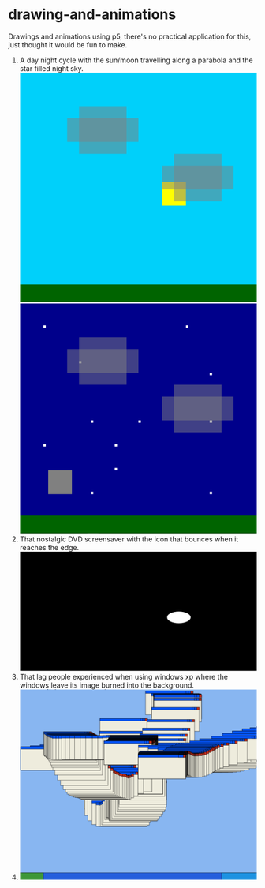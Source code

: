 # drawing-and-animations

Drawings and animations using p5, there's no practical application for this, just thought it would be fun to make.

1. A day night cycle with the sun/moon travelling along a parabola and the star filled night sky.
![day_cycle](https://github.com/dizzyflames/drawing-and-animations/blob/master/images/day_cycle.png)
![night_cycle](https://github.com/dizzyflames/drawing-and-animations/blob/master/images/night_cycle.png)
2. That nostalgic DVD screensaver with the icon that bounces when it reaches the edge.
![dvd_bounce](https://github.com/dizzyflames/drawing-and-animations/blob/master/images/dvd_bounce.png)
3. That lag people experienced when using windows xp where the windows leave its image burned into the background.
4. ![windows_lag](https://github.com/dizzyflames/drawing-and-animations/blob/master/images/windows_lag.png)
